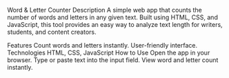 Word & Letter Counter
Description
A simple web app that counts the number of words and letters in any given text. Built using HTML, CSS, and JavaScript, this tool provides an easy way to analyze text length for writers, students, and content creators.

Features
Count words and letters instantly.
User-friendly interface.
Technologies
HTML, CSS, JavaScript
How to Use
Open the app in your browser.
Type or paste text into the input field.
View word and letter count instantly.

